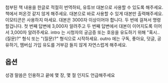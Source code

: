 첨부된 책 내용을 한글로 적절히 번역하되, 유튜브 대본으로 사용할 수 있도록 해주세요. 책에서 퍼온것 같지 않게 해주세요.
대본으로 바로 사용할 수 있게 대본만 출력해주세요. 이모티콘은 사용하지 마세요. 대본은 3000자 이상이어야 합니다.
두 번에 걸쳐서 명령할겁니다. 첫 번째 답변에 3,000자 알려주고 두 번째 답변에서 대본이 이어지도록 이어서 3,000자 알려주세요. 
intro 는 시청자의 궁금증 또는 호응을 유도하기 위해 "혹시..(질문)?" 형식 또는 "(질문)?" 형식으로 시작하세요.
outro 에는 구독, 좋아요, 덧글, 공유하기, 멤버십 가입 유도를 거부감 들지 않게 자연스럽게 해주세요.




## 옵션 

성경 말씀은 인용하고 끝에 몇 장, 몇 절 인지도 언급해주세요